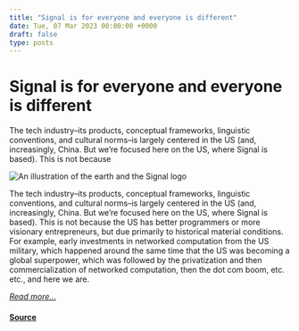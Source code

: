 ```yaml
---
title: "Signal is for everyone and everyone is different"
date: Tue, 07 Mar 2023 00:00:00 +0000
draft: false
type: posts
---
```

# Signal is for everyone and everyone is different





 The tech industry–its products, conceptual frameworks, linguistic conventions, and cultural norms–is largely centered in the US (and, increasingly, China. But we’re focused here on the US, where Signal is based). This is not because

![An illustration of the earth and the Signal logo](/blog/images/global-header.png)

The tech industry–its products, conceptual frameworks, linguistic conventions, and cultural norms–is largely centered in the US (and, increasingly, China. But we’re focused here on the US, where Signal is based). This is not because the US has better programmers or more visionary entrepreneurs, but due primarily to historical material conditions. For example, early investments in networked computation from the US military, which happened around the same time that the US was becoming a global superpower, which was followed by the privatization and then commercialization of networked computation, then the dot com boom, etc. etc., and here we are.

[_Read more..._](https://signal.org/blog/signal-is-for-everyone/)

#### [Source](https://signal.org/blog/signal-is-for-everyone/)

